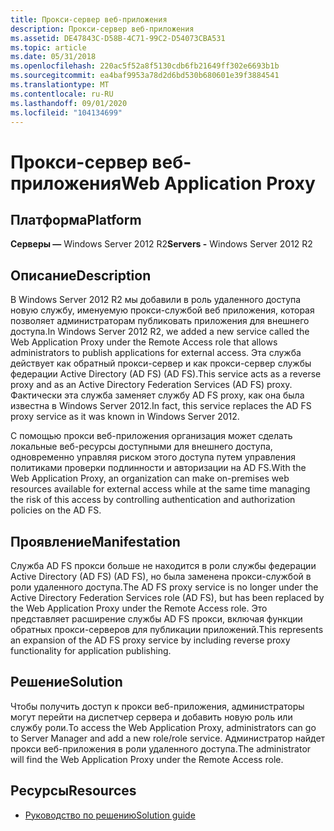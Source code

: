 ```yaml
---
title: Прокси-сервер веб-приложения
description: Прокси-сервер веб-приложения
ms.assetid: DE47843C-D58B-4C71-99C2-D54073CBA531
ms.topic: article
ms.date: 05/31/2018
ms.openlocfilehash: 220ac5f52a8f5130cdb6fb21649ff302e6693b1b
ms.sourcegitcommit: ea4baf9953a78d2d6bd530b680601e39f3884541
ms.translationtype: MT
ms.contentlocale: ru-RU
ms.lasthandoff: 09/01/2020
ms.locfileid: "104134699"
---
```

# <a name="web-application-proxy"></a><span data-ttu-id="40a4c-103">Прокси-сервер веб-приложения</span><span class="sxs-lookup"><span data-stu-id="40a4c-103">Web Application Proxy</span></span>

## <a name="platform"></a><span data-ttu-id="40a4c-104">Платформа</span><span class="sxs-lookup"><span data-stu-id="40a4c-104">Platform</span></span>

<span data-ttu-id="40a4c-105">**Серверы —** Windows Server 2012 R2</span><span class="sxs-lookup"><span data-stu-id="40a4c-105">**Servers -** Windows Server 2012 R2</span></span>  






## <a name="description"></a><span data-ttu-id="40a4c-106">Описание</span><span class="sxs-lookup"><span data-stu-id="40a4c-106">Description</span></span>

<span data-ttu-id="40a4c-107">В Windows Server 2012 R2 мы добавили в роль удаленного доступа новую службу, именуемую прокси-службой веб приложения, которая позволяет администраторам публиковать приложения для внешнего доступа.</span><span class="sxs-lookup"><span data-stu-id="40a4c-107">In Windows Server 2012 R2, we added a new service called the Web Application Proxy under the Remote Access role that allows administrators to publish applications for external access.</span></span> <span data-ttu-id="40a4c-108">Эта служба действует как обратный прокси-сервер и как прокси-сервер службы федерации Active Directory (AD FS) (AD FS).</span><span class="sxs-lookup"><span data-stu-id="40a4c-108">This service acts as a reverse proxy and as an Active Directory Federation Services (AD FS) proxy.</span></span> <span data-ttu-id="40a4c-109">Фактически эта служба заменяет службу AD FS proxy, как она была известна в Windows Server 2012.</span><span class="sxs-lookup"><span data-stu-id="40a4c-109">In fact, this service replaces the AD FS proxy service as it was known in Windows Server 2012.</span></span>

<span data-ttu-id="40a4c-110">С помощью прокси веб-приложения организация может сделать локальные веб-ресурсы доступными для внешнего доступа, одновременно управляя риском этого доступа путем управления политиками проверки подлинности и авторизации на AD FS.</span><span class="sxs-lookup"><span data-stu-id="40a4c-110">With the Web Application Proxy, an organization can make on-premises web resources available for external access while at the same time managing the risk of this access by controlling authentication and authorization policies on the AD FS.</span></span>

## <a name="manifestation"></a><span data-ttu-id="40a4c-111">Проявление</span><span class="sxs-lookup"><span data-stu-id="40a4c-111">Manifestation</span></span>

<span data-ttu-id="40a4c-112">Служба AD FS прокси больше не находится в роли службы федерации Active Directory (AD FS) (AD FS), но была заменена прокси-службой в роли удаленного доступа.</span><span class="sxs-lookup"><span data-stu-id="40a4c-112">The AD FS proxy service is no longer under the Active Directory Federation Services role (AD FS), but has been replaced by the Web Application Proxy under the Remote Access role.</span></span> <span data-ttu-id="40a4c-113">Это представляет расширение службы AD FS прокси, включая функции обратных прокси-серверов для публикации приложений.</span><span class="sxs-lookup"><span data-stu-id="40a4c-113">This represents an expansion of the AD FS proxy service by including reverse proxy functionality for application publishing.</span></span>

## <a name="solution"></a><span data-ttu-id="40a4c-114">Решение</span><span class="sxs-lookup"><span data-stu-id="40a4c-114">Solution</span></span>

<span data-ttu-id="40a4c-115">Чтобы получить доступ к прокси веб-приложения, администраторы могут перейти на диспетчер сервера и добавить новую роль или службу роли.</span><span class="sxs-lookup"><span data-stu-id="40a4c-115">To access the Web Application Proxy, administrators can go to Server Manager and add a new role/role service.</span></span> <span data-ttu-id="40a4c-116">Администратор найдет прокси веб-приложения в роли удаленного доступа.</span><span class="sxs-lookup"><span data-stu-id="40a4c-116">The administrator will find the Web Application Proxy under the Remote Access role.</span></span>

## <a name="resources"></a><span data-ttu-id="40a4c-117">Ресурсы</span><span class="sxs-lookup"><span data-stu-id="40a4c-117">Resources</span></span>

-   <span data-ttu-id="40a4c-118">[Руководство по решению](/previous-versions/windows/it-pro/windows-server-2012-R2-and-2012/dn280942(v=ws.11))</span><span class="sxs-lookup"><span data-stu-id="40a4c-118">[Solution guide](/previous-versions/windows/it-pro/windows-server-2012-R2-and-2012/dn280942(v=ws.11))</span></span>

 

 